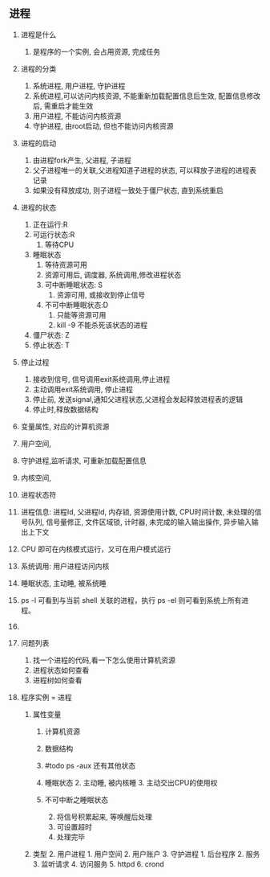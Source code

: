## 进程
1.	进程是什么
	1.	是程序的一个实例, 会占用资源, 完成任务
2.	进程的分类
	1.	系统进程, 用户进程, 守护进程
	2.	系统进程,可以访问内核资源, 不能重新加载配置信息后生效, 配置信息修改后, 需重启才能生效
	3.	用户进程, 不能访问内核资源
	4.	守护进程, 由root启动, 但也不能访问内核资源
3.	进程的启动
	1.	由进程fork产生, 父进程, 子进程
	2.	父子进程唯一的关联,父进程知道子进程的状态, 可以释放子进程的进程表记录
	3.	如果没有释放成功, 则子进程一致处于僵尸状态, 直到系统重启
4.	进程的状态
	1.	正在运行:R
	2.	可运行状态:R
		1.	等待CPU
	3.	睡眠状态
		1.	等待资源可用
		2.	资源可用后, 调度器, 系统调用,修改进程状态
		3.	可中断睡眠状态: S
			1.	资源可用, 或接收到停止信号
		4.	不可中断睡眠状态:D
			1.	只能等资源可用
			2.	kill -9 不能杀死该状态的进程
	4.	僵尸状态: Z
	5.	停止状态: T
5.	停止过程
	1.	接收到信号, 信号调用exit系统调用,停止进程
	2.	主动调用exit系统调用, 停止进程
	3.	停止前, 发送signal,通知父进程状态,父进程会发起释放进程表的逻辑
	4.	停止时,释放数据结构

1.	变量属性, 对应的计算机资源
2.	用户空间, 
3.	守护进程,监听请求, 可重新加载配置信息
4.	内核空间, 
5.	进程状态符
6.	进程信息: 进程Id, 父进程Id, 内存锁, 资源使用计数, CPU时间计数, 未处理的信号队列, 信号量修正, 文件区域锁, 计时器, 未完成的输入输出操作, 异步输入输出上下文
7.	CPU 即可在内核模式运行，又可在用户模式运行
8.	系统调用: 用户进程访问内核
9.	睡眠状态, 主动睡, 被系统睡
10.	ps -l 可看到与当前 shell 关联的进程，执行 ps -el 则可看到系统上所有进程。
11.	





1.	问题列表
	1.	找一个进程的代码,看一下怎么使用计算机资源
	2.	进程状态如何查看
	3.	进程树如何查看
2. 程序实例 = 进程
	1. 属性变量
		1. 计算机资源
		2. 数据结构


		2. #todo  ps -aux 还有其他状态

		7. 睡眠状态
			2. 主动睡, 被内核睡
			3. 主动交出CPU的使用权

		9. 不可中断之睡眠状态

			2. 将信号积累起来, 等唤醒后处理
			3. 可设置超时
			4. 处理完毕



	4. 类型
		2. 用户进程
			1. 用户空间
			2. 用户账户
		3. 守护进程
			1. 后台程序
			2. 服务
			3. 监听请求
			4. 访问服务
			5. httpd
			6. crond
